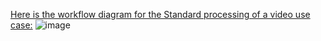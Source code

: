 [Here is the workflow diagram for the Standard processing of a video use case:](scope.md#client-requests-processing-of-video)
![image](https://github.com/S24-Capstone-Distributed/General-4020/assets/75771744/79e6a06b-5dae-4d69-aa18-bdadeb8fdc5a)
